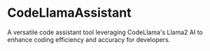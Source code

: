 # CodeLlamaAssistant
A versatile code assistant tool leveraging CodeLlama's Llama2 AI to enhance coding efficiency and accuracy for developers.
